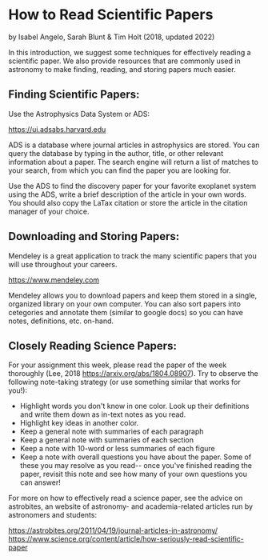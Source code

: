 # How to Read Scientific Papers

by Isabel Angelo, Sarah Blunt & Tim Holt (2018, updated 2022)

In this introduction, we suggest some techniques for effectively reading a scientific paper. We also provide resources that are commonly used in astronomy to make finding, reading, and storing papers much easier.

## Finding Scientific Papers:
Use the Astrophysics Data System or ADS:

https://ui.adsabs.harvard.edu

ADS is a database where journal articles in astrophysics are stored. You can query the database by typing in the author, title, or other relevant information about a paper. The search engine will return a list of matches to your search, from which you can find the paper you are looking for.

Use the ADS to find the discovery paper for your favorite exoplanet system using the ADS, write a brief description of the article in your own words. You should also copy the LaTax citation or store the article in the citation manager of your choice.

## Downloading and Storing Papers:
Mendeley is a great application to track the many scientific papers that you will use throughout your careers.

https://www.mendeley.com

Mendeley allows you to download papers and keep them stored in a single, organized library on your own computer. You can also sort papers into cetegories and annotate them (similar to google docs) so you can have notes, definitions, etc. on-hand.

## Closely Reading Science Papers:

For your assignment this week, please read the paper of the week thoroughly (Lee, 2018  https://arxiv.org/abs/1804.08907). Try to observe the following note-taking strategy (or use something similar that works for you!):

- Highlight words you don't know in one color. Look up their definitions and write them down as in-text notes as you read.
- Highlight key ideas in another color.
- Keep a general note with summaries of each paragraph
- Keep a general note with summaries of each section
- Keep a note with 10-word or less summaries of each figure
- Keep a note with overall questions you have about the paper. Some of these you may resolve as you read-- once you've finished reading the paper, revisit this note and see how many of your own questions you can answer!

For more on how to effectively read a science paper, see the advice on astrobites, an website of astronomy- and academia-related articles run by astronomers and students:

https://astrobites.org/2011/04/19/journal-articles-in-astronomy/
https://www.science.org/content/article/how-seriously-read-scientific-paper

